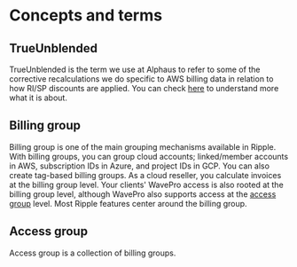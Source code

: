 # Concepts and terms

## TrueUnblended

TrueUnblended is the term we use at Alphaus to refer to some of the corrective recalculations we do specific to AWS billing data in relation to how RI/SP discounts are applied. You can check [here](https://alphauslabs.github.io/docs/trueunblended/) to understand more what it is about.

## Billing group

Billing group is one of the main grouping mechanisms available in Ripple. With billing groups, you can group cloud accounts; linked/member accounts in AWS, subscription IDs in Azure, and project IDs in GCP. You can also create tag-based billing groups. As a cloud reseller, you calculate invoices at the billing group level. Your clients' WavePro access is also rooted at the billing group level, although WavePro also supports access at the [access group](#access-group) level. Most Ripple features center around the billing group.

## Access group

Access group is a collection of billing groups.
